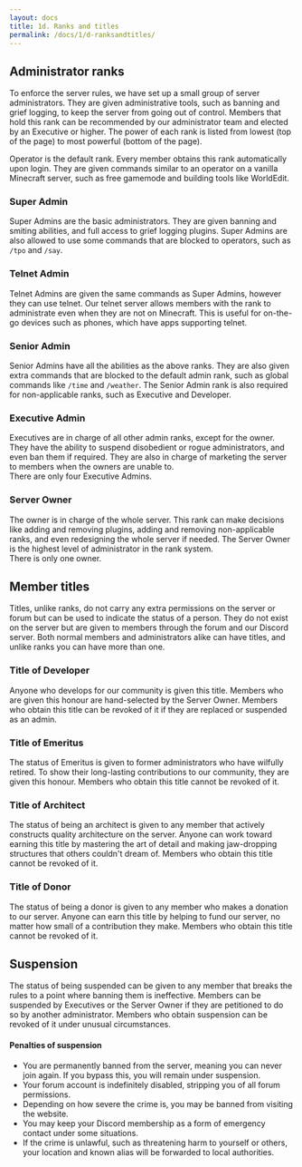 ```yaml
---
layout: docs
title: 1d. Ranks and titles
permalink: /docs/1/d-ranksandtitles/
---
```

## Administrator ranks
To enforce the server rules, we have set up a small group of server administrators.
They are given administrative tools, such as banning and grief logging, to keep the server from going out of control.
Members that hold this rank can be recommended by our administrator team and elected by an Executive or higher.
The power of each rank is listed from lowest (top of the page) to most powerful (bottom of the page).

Operator is the default rank.
Every member obtains this rank automatically upon login.
They are given commands similar to an operator on a vanilla Minecraft server, such as free gamemode and building tools like WorldEdit.

### Super Admin
Super Admins are the basic administrators.
They are given banning and smiting abilities, and full access to grief logging plugins.
Super Admins are also allowed to use some commands that are blocked to operators, such as `/tpo` and `/say`.

### Telnet Admin
Telnet Admins are given the same commands as Super Admins, however they can use telnet.
Our telnet server allows members with the rank to administrate even when they are not on Minecraft.
This is useful for on-the-go devices such as phones, which have apps supporting telnet.

### Senior Admin
Senior Admins have all the abilities as the above ranks.
They are also given extra commands that are blocked to the default admin rank, such as global commands like `/time` and `/weather`.
The Senior Admin rank is also required for non-applicable ranks, such as Executive and Developer.

### Executive Admin
Executives are in charge of all other admin ranks, except for the owner.
They have the ability to suspend disobedient or rogue administrators, and even ban them if required.
They are also in charge of marketing the server to members when the owners are unable to.
<br>
There are only four Executive Admins.

### Server Owner
The owner is in charge of the whole server.
This rank can make decisions like adding and removing plugins, adding and removing non-applicable ranks, and even redesigning the whole server if needed.
The Server Owner is the highest level of administrator in the rank system.
<br>
There is only one owner.

## Member titles
Titles, unlike ranks, do not carry any extra permissions on the server or forum but can be used to indicate the status of a person.
They do not exist on the server but are given to members through the forum and our Discord server.
Both normal members and administrators alike can have titles, and unlike ranks you can have more than one.

### Title of Developer
Anyone who develops for our community is given this title.
Members who are given this honour are hand-selected by the Server Owner.
Members who obtain this title can be revoked of it if they are replaced or suspended as an admin.

### Title of Emeritus
The status of Emeritus is given to former administrators who have wilfully retired.
To show their long-lasting contributions to our community, they are given this honour.
Members who obtain this title cannot be revoked of it.

### Title of Architect
The status of being an architect is given to any member that actively constructs quality architecture on the server.
Anyone can work toward earning this title by mastering the art of detail and making jaw-dropping structures that others couldn't dream of.
Members who obtain this title cannot be revoked of it.

### Title of Donor
The status of being a donor is given to any member who makes a donation to our server.
Anyone can earn this title by helping to fund our server, no matter how small of a contribution they make.
Members who obtain this title cannot be revoked of it.

## Suspension
The status of being suspended can be given to any member that breaks the rules to a point where banning them is ineffective.
Members can be suspended by Executives or the Server Owner if they are petitioned to do so by another administrator.
Members who obtain suspension can be revoked of it under unusual circumstances.

#### Penalties of suspension
* You are permanently banned from the server, meaning you can never join again. If you bypass this, you will remain under suspension.
* Your forum account is indefinitely disabled, stripping you of all forum permissions.
* Depending on how severe the crime is, you may be banned from visiting the website.
* You may keep your Discord membership as a form of emergency contact under some situations.
* If the crime is unlawful, such as threatening harm to yourself or others, your location and known alias will be forwarded to local authorities.
